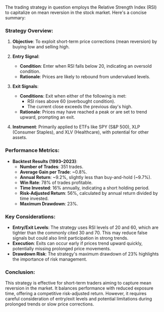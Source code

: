 The trading strategy in question employs the Relative Strength Index (RSI) to capitalize on mean reversion in the stock market. Here's a concise summary:

### Strategy Overview:
1. **Objective**: To exploit short-term price corrections (mean reversion) by buying low and selling high.

2. **Entry Signal**:
   - **Condition**: Enter when RSI falls below 20, indicating an oversold condition.
   - **Rationale**: Prices are likely to rebound from undervalued levels.

3. **Exit Signals**:
   - **Conditions**: Exit when either of the following is met:
     - RSI rises above 60 (overbought condition).
     - The current close exceeds the previous day's high.
   - **Rationale**: Prices may have reached a peak or are set to trend upward, prompting an exit.

4. **Instrument**: Primarily applied to ETFs like SPY (S&P 500), XLP (Consumer Staples), and XLV (Healthcare), with potential for other assets.

### Performance Metrics:
- **Backtest Results (1993–2023)**:
  - **Number of Trades**: 351 trades.
  - **Average Gain per Trade**: ~0.8%.
  - **Annual Return**: ~9.2%, slightly less than buy-and-hold (~9.7%).
  - **Win Rate**: 78% of trades profitable.
  - **Time Invested**: 16% annually, indicating a short holding period.
  - **Risk-Adjusted Return**: 56%, calculated by annual return divided by time invested.
  - **Maximum Drawdown**: 23%.

### Key Considerations:
- **Entry/Exit Levels**: The strategy uses RSI levels of 20 and 60, which are tighter than the commonly cited 30 and 70. This may reduce false signals but could also limit participation in strong trends.
- **Execution**: Exits can occur early if prices trend upward quickly, potentially missing prolonged price movements.
- **Drawdown Risk**: The strategy's maximum drawdown of 23% highlights the importance of risk management.

### Conclusion:
This strategy is effective for short-term traders aiming to capture mean reversion in the market. It balances performance with reduced exposure time, offering a competitive risk-adjusted return. However, it requires careful consideration of entry/exit levels and potential limitations during prolonged trends or slow price corrections.
